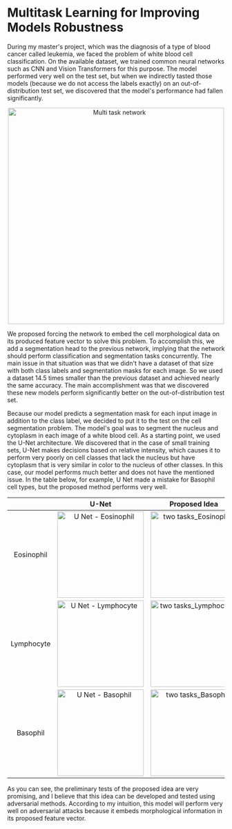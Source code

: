 # Multitask Learning for Improving Models Robustness

During my master's project, which was the diagnosis of a type of blood cancer called leukemia, we faced the problem of white blood cell classification. On the available dataset, we trained common neural networks such as CNN and Vision Transformers for this purpose. The model performed very well on the test set, but when we indirectly tasted those models (because we do not access the labels exactly) on an out-of-distribution test set, we discovered that the model's performance had fallen significantly.


<div align="center">
<img src="https://user-images.githubusercontent.com/53098142/189374377-c0d05112-ff67-4fb0-b244-83d69fe334c1.png" alt="Multi task network" width="500"/>
</div>


We proposed forcing the network to embed the cell morphological data on its produced feature vector to solve this problem. To accomplish this, we add a segmentation head to the previous network, implying that the network should perform classification and segmentation tasks concurrently. The main issue in that situation was that we didn't have a dataset of that size with both class labels and segmentation masks for each image. So we used a dataset 14.5 times smaller than the previous dataset and achieved nearly the same accuracy. The main accomplishment was that we discovered these new models perform significantly better on the out-of-distribution test set.

Because our model predicts a segmentation mask for each input image in addition to the class label, we decided to put it to the test on the cell segmentation problem. The model's goal was to segment the nucleus and cytoplasm in each image of a white blood cell. As a starting point, we used the U-Net architecture. We discovered that in the case of small training sets, U-Net makes decisions based on relative intensity, which causes it to perform very poorly on cell classes that lack the nucleus but have cytoplasm that is very similar in color to the nucleus of other classes. In this case, our model performs much better and does not have the mentioned issue. In the table below, for example, U Net made a mistake for Basophil cell types, but the proposed method performs very well.

<div align="center">

|  | U-Net | Proposed Idea |
| :---:         |     :---:      |          :---: |
| Eosinophil| <img src="https://user-images.githubusercontent.com/53098142/189376313-f915a856-8814-4f85-b555-34c5aa229f5e.png" alt="U Net - Eosinophil" width="200"/>    | <img src="https://user-images.githubusercontent.com/53098142/189376321-cc67a579-0c3c-4b2a-8cec-9e3e571140e3.png" alt="two tasks_Eosinophil" width="200"/>  |
| Lymphocyte| <img src="https://user-images.githubusercontent.com/53098142/189376317-60c91c03-60a5-4690-8883-6c13bcbee075.png" alt="U Net - Lymphocyte" width="200"/>    | <img src="https://user-images.githubusercontent.com/53098142/189376308-8d87df9c-bdcf-4910-8ecc-753c5c2d9956.png" alt="two tasks_Lymphocyte" width="200"/>  |
| Basophil| <img src="https://user-images.githubusercontent.com/53098142/189376310-efa17672-6782-4dc4-91e1-dc68eefbf6eb.png" alt="U Net - Basophil" width="200"/>    | <img src="https://user-images.githubusercontent.com/53098142/189376318-844657aa-e729-495a-9544-c77338e54089.png" alt="two tasks_Basophil" width="200"/>  |

</div>


As you can see, the preliminary tests of the proposed idea are very promising, and I believe that this idea can be developed and tested using adversarial methods. According to my intuition, this model will perform very well on adversarial attacks because it embeds morphological information in its proposed feature vector.


